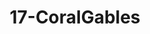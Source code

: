 ---
title: 17-CoralGables
image: /uploads/gallery-17.jpg
image_alt-text: 'Transitional Coral Gables Residence with custom wood detailing, woodwork and joinery'
work-type: transitional
---
